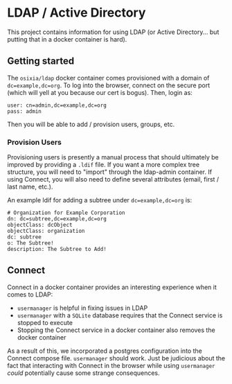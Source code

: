 # LDAP / Active Directory

This project contains information for using LDAP (or Active Directory... but
putting that in a docker container is hard).

## Getting started

The `osixia/ldap` docker container comes provisioned with a domain of
`dc=example,dc=org`. To log into the browser, connect on the secure port (which
will yell at you because our cert is bogus). Then, login as:

```
user: cn=admin,dc=example,dc=org
pass: admin
```

Then you will be able to add / provision users, groups, etc.

### Provision Users

Provisioning users is presently a manual process that should ultimately be
improved by providing a `.ldif` file.  If you want a more complex tree
structure, you will need to "import" through the ldap-admin container. If using
Connect, you will also need to define several attributes (email, first / last
name, etc.).

An example ldif for adding a subtree under `dc=example,dc=org` is:
```
# Organization for Example Corporation
dn: dc=subtree,dc=example,dc=org
objectClass: dcObject
objectClass: organization
dc: subtree 
o: The Subtree!
description: The Subtree to Add!
```

## Connect

Connect in a docker container provides an interesting experience when it comes
to LDAP:
 - `usermanager` is helpful in fixing issues in LDAP
 - `usermanager` with a `SQLite` database requires that the Connect service is
   stopped to execute
 - Stopping the Connect service in a docker container also removes the docker
   container

As a result of this, we incorporated a postgres configuration into the Connect
compose file. `usermanager` should work. Just be judicious about the fact that
interacting with Connect in the browser while using `usermanager` _could_
potentially cause some strange consequences.


